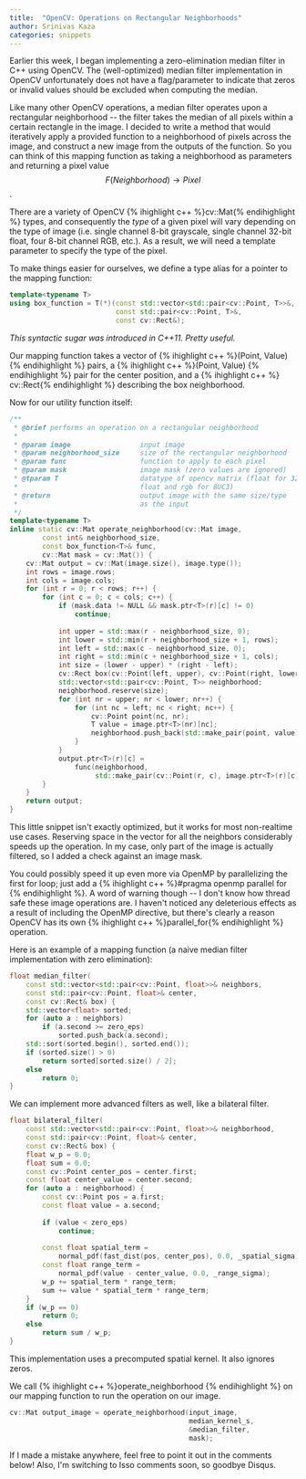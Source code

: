 ```yaml
---
title:  "OpenCV: Operations on Rectangular Neighborhoods"
author: Srinivas Kaza
categories: snippets
---
```


Earlier this week, I began implementing a zero-elimination median filter 
in C++ using OpenCV. The (well-optimized) median filter implementation in
OpenCV unfortunately does not have a flag/parameter to indicate that zeros
or invalid values should be excluded when computing the median.

Like many other OpenCV operations, a median filter operates upon a rectangular
neighborhood -- the filter takes the median of all pixels within a certain
rectangle in the image. I decided to write a method that would iteratively
apply a provided function to a neighborhood of pixels across the image, and
construct a new image from the outputs of the function. So you can think of
this mapping function as taking a neighborhood as parameters and returning a
pixel value $$F(Neighborhood) \rightarrow Pixel$$.

There are a variety of OpenCV {% ihighlight c++ %}cv::Mat{% endihighlight %}
types, and consequently the *type* of a given pixel will vary depending on the
type of image (i.e. single channel 8-bit grayscale, single channel 32-bit 
float, four 8-bit channel RGB, etc.). As a result, we will need a template
parameter to specify the type of the pixel.

To make things easier for ourselves, we define a type alias for a pointer to
the mapping function:

```cpp
template<typename T>
using box_function = T(*)(const std::vector<std::pair<cv::Point, T>>&,
                          const std::pair<cv::Point, T>&,
                          const cv::Rect&);
```

*This syntactic sugar was introduced in C++11. Pretty useful.*

Our mapping function takes a vector of {% ihighlight c++ %}(Point, Value)
{% endihighlight %} pairs, a {% ihighlight c++ %}(Point, Value)
{% endihighlight %} pair for the center position, and a {% ihighlight c++ %}
cv::Rect{% endihighlight %} describing the box neighborhood.

Now for our utility function itself:

```cpp
/**
 * @brief performs an operation on a rectangular neighborhood
 *
 * @param image                 input image
 * @param neighborhood_size     size of the rectangular neighborhood
 * @param func                  function to apply to each pixel
 * @param mask                  image mask (zero values are ignored)
 * @tparam T                    datatype of opencv matrix (float for 32-bit
 *                              float and rgb for 8UC3)
 * @return                      output image with the same size/type
 *                              as the input
 */
template<typename T>
inline static cv::Mat operate_neighborhood(cv::Mat image,
        const int& neighborhood_size,
        const box_function<T>& func,
        cv::Mat mask = cv::Mat()) {
    cv::Mat output = cv::Mat(image.size(), image.type());
    int rows = image.rows;
    int cols = image.cols;
    for (int r = 0; r < rows; r++) {
        for (int c = 0; c < cols; c++) {
            if (mask.data != NULL && mask.ptr<T>(r)[c] != 0)
                continue;
                
            int upper = std::max(r - neighborhood_size, 0);
            int lower = std::min(r + neighborhood_size + 1, rows);
            int left = std::max(c - neighborhood_size, 0);
            int right = std::min(c + neighborhood_size + 1, cols);
            int size = (lower - upper) * (right - left);
            cv::Rect box(cv::Point(left, upper), cv::Point(right, lower));
            std::vector<std::pair<cv::Point, T>> neighborhood;
            neighborhood.reserve(size);
            for (int nr = upper; nr < lower; nr++) {
                for (int nc = left; nc < right; nc++) {
                    cv::Point point(nc, nr);
                    T value = image.ptr<T>(nr)[nc];
                    neighborhood.push_back(std::make_pair(point, value));
                }
            }
            output.ptr<T>(r)[c] =
                func(neighborhood,
                     std::make_pair(cv::Point(r, c), image.ptr<T>(r)[c]), box);
        }
    }
    return output;
}
```

This little snippet isn't exactly optimized, but it works for most
non-realtime use cases. Reserving space in the vector for all the neighbors
considerably speeds up the operation. In my case, only part of the image is
actually filtered, so I added a check against an image mask.

You could possibly speed it up even more via OpenMP by parallelizing the first
for loop; just add a {% ihighlight c++ %}#pragma openmp parallel for
{% endihighlight %}. A word of warning though -- I don't know how thread safe
these image operations are. I haven't noticed any deleterious effects as a 
result of including the OpenMP directive, but there's clearly a reason OpenCV 
has its own {% ihighlight c++ %}parallel_for{% endihighlight %} operation.

Here is an example of a mapping function (a naive median filter implementation
with zero elimination):

```cpp
float median_filter(
    const std::vector<std::pair<cv::Point, float>>& neighbors,
    const std::pair<cv::Point, float>& center,
    const cv::Rect& box) {
    std::vector<float> sorted;
    for (auto a : neighbors)
        if (a.second >= zero_eps)
            sorted.push_back(a.second);
    std::sort(sorted.begin(), sorted.end());
    if (sorted.size() > 0)
        return sorted[sorted.size() / 2];
    else
        return 0;
}
```

We can implement more advanced filters as well, like a bilateral filter.

```cpp
float bilateral_filter(
    const std::vector<std::pair<cv::Point, float>>& neighborhood,
    const std::pair<cv::Point, float>& center,
    const cv::Rect& box) {
    float w_p = 0.0;
    float sum = 0.0;
    const cv::Point center_pos = center.first;
    const float center_value = center.second;
    for (auto a : neighborhood) {
        const cv::Point pos = a.first;
        const float value = a.second;
        
        if (value < zero_eps)
            continue;
            
        const float spatial_term =
            normal_pdf(fast_dist(pos, center_pos), 0.0, _spatial_sigma);
        const float range_term =
            normal_pdf(value - center_value, 0.0, _range_sigma);
        w_p += spatial_term * range_term;
        sum += value * spatial_term * range_term;
    }
    if (w_p == 0)
        return 0;
    else
        return sum / w_p;
}
```

This implementation uses a precomputed spatial kernel. It also ignores zeros.

We call {% ihighlight c++ %}operate_neighborhood
{% endihighlight %} on our mapping function to run the operation on our
image.  

```cpp
cv::Mat output_image = operate_neighborhood(input_image,
                                            median_kernel_s,
                                            &median_filter,
                                            mask);
```

If I made a mistake anywhere, feel free to point it out in the comments below!
Also, I'm switching to Isso comments soon, so goodbye Disqus.
